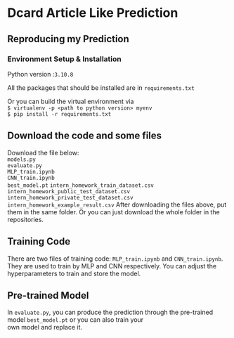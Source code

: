 # Dcard Article Like Prediction

## Reproducing my Prediction

### Environment Setup & Installation

Python version :```3.10.8```

All the packages that should be installed are in ```requirements.txt```

Or you can build the virtual environment via   
```$ virtualenv -p <path to python version> myenv```  
```$ pip install -r requirements.txt```

## Download the code and some files
Download the file below:  
```models.py```  
```evaluate.py```  
```MLP_train.ipynb```  
```CNN_train.ipynb```  
```best_model.pt```
```intern_homework_train_dataset.csv```
```intern_homework_public_test_dataset.csv``` 
```intern_homework_private_test_dataset.csv``` 
```intern_homework_example_result.csv``` 
After downloading the files above, put them in the same folder.
Or you can just download the whole folder in the repositories. 

## Training Code
There are two files of training code: ```MLP_train.ipynb``` and ```CNN_train.ipynb```.
They are used to train by MLP and CNN respectively.
You can adjust the hyperparameters to train and store the model.

## Pre-trained Model
In ```evaluate.py```, you can produce the prediction through the pre-trained model ```best_model.pt``` or you can also train your  
own model and replace it.

